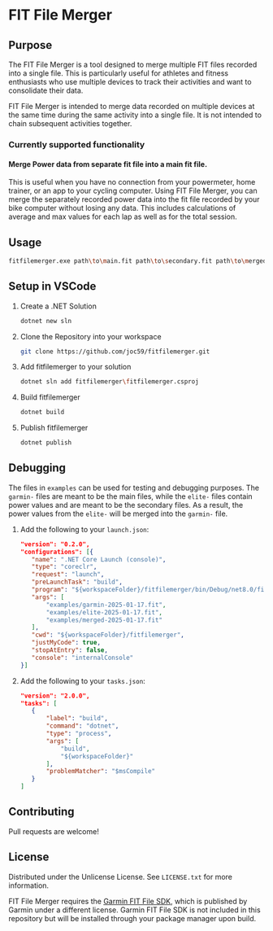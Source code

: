 # FIT File Merger

## Purpose
The FIT File Merger is a tool designed to merge multiple FIT files recorded into a single file. This is particularly
useful for athletes and fitness enthusiasts who use multiple devices to track their activities and want to consolidate
their data.

FIT File Merger is intended to merge data recorded on multiple devices at the same time during the same activity into
a single file. It is not intended to chain subsequent activities together.

### Currently supported functionality

#### Merge Power data from separate fit file into a main fit file. 

This is useful when you have no connection from your powermeter, home trainer, or an app to your cycling computer. 
Using FIT File Merger, you can merge the separately recorded power data into the fit file recorded by your bike
computer without losing any data. This includes calculations of average and max values for each lap as well as for the
total session.

## Usage
```bash
fitfilemerger.exe path\to\main.fit path\to\secondary.fit path\to\merged.fit 
```

## Setup in VSCode
1. Create a .NET Solution
    ```bash
    dotnet new sln
    ```
1. Clone the Repository into your workspace
    ```bash
    git clone https://github.com/joc59/fitfilemerger.git
    ```
1. Add fitfilemerger to your solution
    ```bash
    dotnet sln add fitfilemerger\fitfilemerger.csproj
    ```
1. Build fitfilemerger
    ```bash
    dotnet build
    ```
1. Publish fitfilemerger
    ```bash
    dotnet publish
    ```

## Debugging
The files in `examples` can be used for testing and debugging purposes. The `garmin-` files are meant to be the main
files,  while the `elite-` files contain power values and are meant to be the secondary files. As a result, the power
values from the `elite-` will be merged into the `garmin-` file.
1. Add the following to your ``launch.json``:
     ```json
    "version": "0.2.0",
    "configurations": [{
        "name": ".NET Core Launch (console)",
        "type": "coreclr",
        "request": "launch",
        "preLaunchTask": "build",
        "program": "${workspaceFolder}/fitfilemerger/bin/Debug/net8.0/fitfilemerger.dll",
        "args": [
            "examples/garmin-2025-01-17.fit",
            "examples/elite-2025-01-17.fit",
            "examples/merged-2025-01-17.fit"
        ],
        "cwd": "${workspaceFolder}/fitfilemerger",
        "justMyCode": true,
        "stopAtEntry": false,
        "console": "internalConsole"
    }]
    ```

1. Add the following to your ``tasks.json``:
     ```json
    "version": "2.0.0",
    "tasks": [
        {
            "label": "build",
            "command": "dotnet",
            "type": "process",
            "args": [
                "build",
                "${workspaceFolder}"
            ],
            "problemMatcher": "$msCompile"
        }
    ]
    ```

## Contributing
Pull requests are welcome!

## License
Distributed under the Unlicense License. See `LICENSE.txt` for more information.

FIT File Merger requires the [Garmin FIT File SDK](https://developer.garmin.com/fit/overview/), which is published by
Garmin under a different license. Garmin FIT File SDK is not included in this repository but will be installed through
your package manager upon build.
